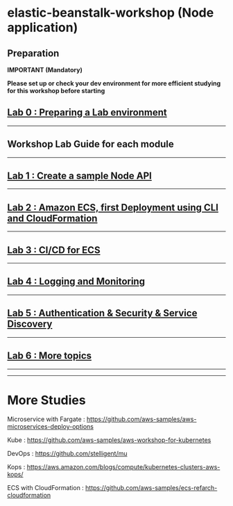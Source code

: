 # elastic-beanstalk-workshop (Node application)

## Preparation

**IMPORTANT (Mandatory)**

**Please set up or check your dev environment for more efficient studying for this workshop before starting**

## [Lab 0 : Preparing a Lab environment](./doc-module-00.md)

<hr>

## Workshop Lab Guide for each module

<hr>

## [Lab 1 : Create a sample Node API](./doc-module-01.md)

<hr>

## [Lab 2 : Amazon ECS, first Deployment using CLI and CloudFormation](./doc-module-02.md)

<hr>

## [Lab 3 : CI/CD for ECS](./doc-module-03.md)

<hr>

## [Lab 4 : Logging and Monitoring](./doc-module-04.md)

<hr>

## [Lab 5 : Authentication & Security & Service Discovery](./doc-module-05.md)

<hr>

## [Lab 6 : More topics](./doc-module-06.md)

<hr>
<hr>

# More Studies

Microservice with Fargate :
https://github.com/aws-samples/aws-microservices-deploy-options

Kube :
https://github.com/aws-samples/aws-workshop-for-kubernetes

DevOps : https://github.com/stelligent/mu

Kops : https://aws.amazon.com/blogs/compute/kubernetes-clusters-aws-kops/

ECS with CloudFormation : https://github.com/aws-samples/ecs-refarch-cloudformation
